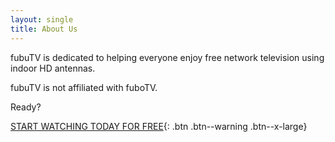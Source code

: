 ```yaml
---
layout: single
title: About Us
---
```

fubuTV is dedicated to helping everyone enjoy free network television using indoor HD antennas.

fubuTV is not affiliated with fuboTV.

Ready?

[START WATCHING TODAY FOR FREE](https://www.amazon.com/NEWEST-Amplified-Digital-Antenna-65-80/dp/B07B1VKXJD/ref=as_li_ss_tl?_encoding=UTF8&psc=1&refRID=YRX24KV69J9TE8QW35WR&linkCode=ll1&tag=fubutv0e-20&linkId=3d190b0d8b0fa646654a545190ddca16){: .btn .btn--warning .btn--x-large}

